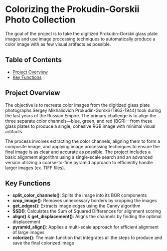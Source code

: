 # Colorizing the Prokudin-Gorskii Photo Collection

The goal of the project is to take the digitized Prokudin-Gorskii glass plate images and use image processing techniques to automatically produce a color image with as few visual artifacts as possible.

## Table of Contents

- [Project Overview](#project-overview)
- [Key Functions](#key-functions)

## Project Overview

The objective is to recreate color images from the digitized glass plate photographs Sergey Mikhaliovich Prokudin-Gorskii (1863-1944) took during the last years of the Russian Empire. The primary challenge is to align the three separate color channels—blue, green, and red (BGR)—from these glass plates to produce a single, cohesive RGB image with minimal visual artifacts. 

The process involves extracting the color channels, aligning them to form a composite image, and applying image processing techniques to ensure the final image is as clear and accurate as possible. The project includes a basic alignment algorithm using a single-scale search and an advanced version utilizing a coarse-to-fine pyramid approach to efficiently handle larger images (ex. TIFF files).

## Key Functions

- **split_color_channels()**: Splits the image into its BGR components
- **crop_image()**: Removes unnecessary borders by cropping the images
- **get_edges()**: Extracts image edges using the Canny algorithm
- **SSD()**: Calculates the Sum of Squared Differences for alignment scoring
- **align()** & **get_displacement()**: Aligns the channels by finding the optimal displacement
- **pyramid_align()**: Applies a multi-scale approach for efficient alignment of large images
- **colorize()**: The main function that integrates all the steps to produce and save the final colorized image



